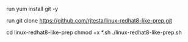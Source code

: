 

run 
yum install git -y

run 
git clone https://github.com/rjtesta/linux-redhat8-like-prep.git

cd linux-redhat8-like-prep
chmod +x *.sh
./linux-redhat8-like-prep.sh

